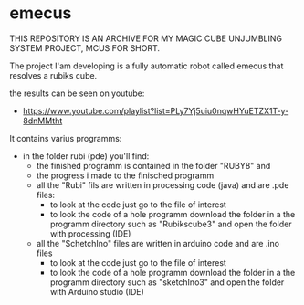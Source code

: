 # emecus

THIS REPOSITORY IS AN ARCHIVE FOR MY MAGIC CUBE UNJUMBLING SYSTEM PROJECT, MCUS FOR SHORT.

The project I'am developing is a fully automatic robot called emecus that resolves a rubiks cube.

the results can be seen on youtube:
- https://www.youtube.com/playlist?list=PLy7Yj5uiu0nqwHYuETZX1T-y-8dnMMtht

It contains varius programms:
- in the folder rubi (pde) you'll find:
  - the finished programm is contained in the folder "RUBY8" and 
  - the progress i made to the finisched programm
  - all the "Rubi" fils are written in processing code (java) and are .pde files:
    - to look at the code just go to the file of interest
    - to look the code of a hole programm download the folder in a the programm directory 
      such as "Rubikscube3" and open the folder with processing (IDE)
  - all the "SchetchIno" files are written in arduino code and are .ino files
    - to look at the code just go to the file of interest
    - to look the code of a hole programm download the folder in a the programm directory 
      such as "sketchIno3" and open the folder with Arduino studio (IDE)
  
